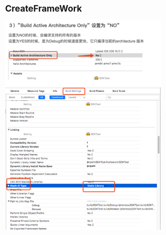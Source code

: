 # CreateFrameWork
![Image text](https://github.com/54fanqie/CreateFrameWork/raw/master/Source/Arch.png)
![Image text](https://github.com/54fanqie/CreateFrameWork/raw/master/Source/MachType.png)
